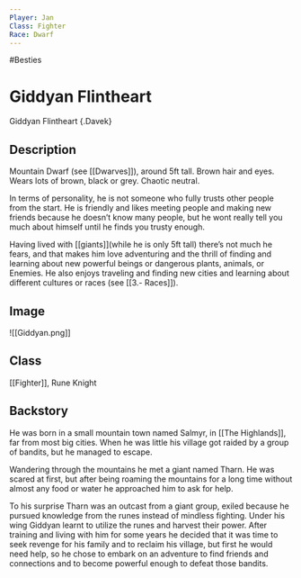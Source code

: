 ```yaml
---
Player: Jan
Class: Fighter
Race: Dwarf
---
```

#Besties
# Giddyan Flintheart
Giddyan Flintheart {.Davek}

## Description
Mountain Dwarf (see [[Dwarves]]),  around 5ft tall. Brown hair and eyes. Wears lots of brown, black or grey. Chaotic neutral.

In terms of personality, he is not someone who fully trusts other people from the start. He is friendly and likes meeting people and making new friends because he doesn’t know many people, but he wont really tell you much about himself until he finds you trusty enough.

Having lived with [[giants]](while he is only 5ft tall) there’s not much he fears, and that makes him love adventuring and the thrill of finding and learning about new powerful beings or dangerous plants, animals, or Enemies. He also enjoys traveling and finding new cities and learning about different cultures or races (see [[3.- Races]]).

## Image
![[Giddyan.png]]

## Class 
[[Fighter]], Rune Knight

## Backstory
He was born in a small mountain town named Salmyr, in [[The Highlands]], far from most big cities. When he was little his village got raided by a group of bandits, but he managed to escape.

Wandering through the mountains he met a giant named Tharn. He was scared at first, but after being roaming the mountains for a long time without almost any food or water he approached him to ask for help.

To his surprise Tharn was an outcast from a giant group, exiled because he pursued knowledge from the runes instead of mindless fighting. Under his wing Giddyan learnt to utilize the runes and harvest their power. After training and living with him for some years he decided that it was time to seek revenge for his family and to reclaim his village, but first he would need help, so he chose to embark on an adventure to find friends and connections and to become powerful enough to defeat those bandits.